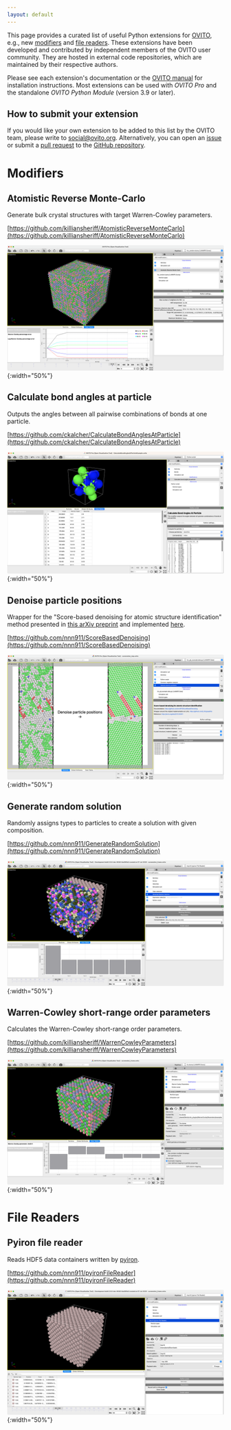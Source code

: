 ```yaml
---
layout: default
---
```


This page provides a curated list of useful Python extensions for [OVITO](https://www.ovito.org/), e.g., new [modifiers](https://ovito.org/docs/dev/python/introduction/custom_modifiers.html) and [file readers](https://ovito.org/docs/dev/python/introduction/custom_file_readers.html). These extensions have been developed and contributed by independent members of the OVITO user community. They are hosted in external code repositories, which are maintained by their respective authors.

Please see each extension's documentation or the [OVITO manual](https://ovito.org/docs/dev/reference/pipelines/modifiers/python_script.html#installing-python-based-extensions-for-ovito-with-pip) for installation instructions. Most extensions can be used with *OVITO Pro* and the standalone *OVITO Python Module* (version 3.9 or later). 

## How to submit your extension

If you would like your own extension to be added to this list by the OVITO team, please write to [social@ovito.org](mailto:social@ovito.org). Alternatively, you can open an [issue](https://github.com/ovito-org/extensions-contrib-page/issues) or submit a [pull request](https://github.com/ovito-org/extensions-contrib-page/pulls) to the [GitHub repository](https://github.com/ovito-org/extensions-contrib-page).

# Modifiers

## Atomistic Reverse Monte-Carlo

Generate bulk crystal structures with target Warren-Cowley parameters.

[https://github.com/killiansheriff/AtomisticReverseMonteCarlo](https://github.com/killiansheriff/AtomisticReverseMonteCarlo)

![Atomistic Reverse Monte-Carlo](./media/modifier/atomisticReverseMonteCarlo.png){:width="50%"}

## Calculate bond angles at particle

Outputs the angles between all pairwise combinations of bonds at one particle.

[https://github.com/ckalcher/CalculateBondAnglesAtParticle](https://github.com/ckalcher/CalculateBondAnglesAtParticle)

![Calculate bond angles at particle](./media/modifier/calculateBondAnglesAtParticleModifier.png){:width="50%"}

## Denoise particle positions

Wrapper for the "Score-based denoising for atomic structure identification" method presented in [this arXiv preprint](https://arxiv.org/abs/2212.02421) and implemented [here](https://github.com/LLNL/graphite/).

[https://github.com/nnn911/ScoreBasedDenoising](https://github.com/nnn911/ScoreBasedDenoising)

![Denoise particle positions](./media/modifier/scoreBasedDenoising.png){:width="50%"}

## Generate random solution

Randomly assigns types to particles to create a solution with given composition.

[https://github.com/nnn911/GenerateRandomSolution](https://github.com/nnn911/GenerateRandomSolution)

![Generate random solution](./media/modifier/generateRandomSolution.png){:width="50%"}

## Warren-Cowley short-range order parameters

Calculates the Warren-Cowley short-range order parameters.

[https://github.com/killiansheriff/WarrenCowleyParameters](https://github.com/killiansheriff/WarrenCowleyParameters)

![Warren-Cowley short-range order parameters](./media/modifier/warrenCowleySRO.png){:width="50%"}

# File Readers

## Pyiron file reader

Reads HDF5 data containers written by [pyiron](https://pyiron.org/).

[https://github.com/nnn911/pyironFileReader](https://github.com/nnn911/pyironFileReader)

![pyiron file reader](./media/fileReader/pyironFileReader.png){:width="50%"}
